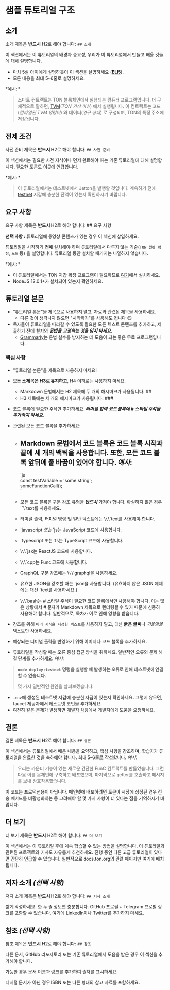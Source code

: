 # 샘플 튜토리얼 구조

## 소개

소개 제목은 **반드시** H2로 해야 합니다: `## 소개`

이 섹션에서는 이 튜토리얼의 배경과 중요성, 우리가 이 튜토리얼에서 만들고 배울 것들에 대해 설명합니다.

- 마치 5살 아이에게 설명하듯이 이 섹션을 설명하세요 (**[ELI5](https://www.dictionary.com/e/slang/eli5/)**).
- 모든 내용을 최대 5~6줄로 설명하세요.

\*예시: \*

> 스마트 컨트랙트는 TON 블록체인에서 실행되는 컴퓨터 프로그램입니다. 더 구체적으로 말하면, [TVM](/learn/tvm-instructions/tvm-overview)(*TON 가상 머신*) 에서 실행됩니다. 이 컨트랙트는 코드(*컴파일된 TVM 명령어*) 와 데이터(*영구 상태*) 로 구성되며, TON의 특정 주소에 저장됩니다.

## 전제 조건

사전 준비 제목은 **반드시** H2로 해야 합니다: `## 사전 준비`

이 섹션에서는 필요한 사전 지식이나 먼저 완료해야 하는 기존 튜토리얼에 대해 설명합니다. 필요한 토큰도 이곳에 언급합니다.

\*예시: \*

> 이 튜토리얼에서는 테스트넷에서 Jetton을 발행할 것입니다. 계속하기 전에 [testnet](/develop/smart-contracts/environment/testnet) 지갑에 충분한 잔액이 있는지 확인하시기 바랍니다.

## 요구 사항

요구 사항 제목은 **반드시** H2로 해야 합니다: ## 요구 사항

**선택 사항 :** 튜토리얼에 동영상 콘텐츠가 있는 경우 이 섹션에 삽입하세요.

튜토리얼을 시작하기 **전에** 설치해야 하며 튜토리얼에서 다루지 않는 기술(`TON 월렛 확장`, `노드` 등) 을 설명합니다. 튜토리얼 동안 설치할 패키지는 나열하지 않습니다.

\*예시: \*

- 이 튜토리얼에서는 TON 지갑 확장 프로그램이 필요하므로 [여기](https://chrome.google.com/webstore/detail/ton-wallet/nphplpgoakhhjchkkhmiggakijnkhfnd)에서 설치하세요.
- NodeJS 12.0.1+가 설치되어 있는지 확인하세요.

## 튜토리얼 본문

- "튜토리얼 본문"을 제목으로 사용하지 말고, 자료와 관련된 제목을 사용하세요.
  - 다른 것이 생각나지 않으면 "시작하기"를 사용해도 됩니다 😉
- 독자들이 튜토리얼을 따라갈 수 있도록 필요한 모든 텍스트 콘텐츠를 추가하고, 제출하기 전에 철자와 ***문법을 교정하는 것을 잊지 마세요.***
  - [Grammarly](http://grammarly.com)는 문법 실수를 방지하는 데 도움이 되는 좋은 무료 프로그램입니다.

### 핵심 사항

- "튜토리얼 본문"을 제목으로 사용하지 마세요!

- **모든 소제목은 H3로 유지하고**, H4 이하로는 사용하지 마세요.
  - Markdown 문법에서는 H2 제목에 두 개의 해시마크가 사용됩니다: ##
  - H3 제목에는 세 개의 해시마크가 사용됩니다: ###

- 코드 블록에 필요한 주석만 추가하세요. ***터미널 입력 코드 블록에 # 스타일 주석을 추가하지 마세요.***

- 관련된 모든 코드 블록을 추가하세요:
  - ## Markdown 문법에서 코드 블록은 코드 블록 시작과 끝에 세 개의 백틱을 사용합니다. 또한, 모든 코드 블록 앞뒤에 줄 바꿈이 있어야 합니다. *예시*:
    \`js  
    const testVariable = 'some string';  
    someFunctionCall();  
    \`

  - 모든 코드 블록은 구문 강조 유형을 ***반드시*** 가져야 합니다. 확실하지 않은 경우 \`\`\\`text를 사용하세요.

  - 터미널 출력, 터미널 명령 및 일반 텍스트에는 \\`\`\\`text를 사용해야 합니다.

  - \`javascript *또는* `js는 JavaScript 코드에 사용합니다.

  - \`typescript 또는 `ts는 TypeScript 코드에 사용합니다.

  - \\`\`\\`jsx는 ReactJS 코드에 사용합니다.

  - \\`\`\\`cpp는 Func 코드에 사용합니다.

  - GraphQL 구문 강조에는 \\`\`\\`graphql을 사용하세요.

  - 유효한 JSON을 강조할 때는 \`json을 사용합니다. (유효하지 않은 JSON 예제에는 대신 \`text를 사용하세요.)

  - \\`\`\\`bash는 # 스타일 주석이 필요한 코드 블록에서만 사용해야 합니다. 이는 많은 상황에서 # 문자가 Markdown 제목으로 렌더링될 수 있기 때문에 신중히 사용해야 합니다. 일반적으로, 목차가 이로 인해 영향을 받습니다.

- 강조를 위해 `미리 서식을 지정한 텍스트`를 사용하지 말고, 대신 **굵은 글씨**나 *기울임꼴* 텍스트만 사용하세요.

- 예상되는 터미널 출력을 반영하기 위해 이미지나 코드 블록을 추가하세요.

- 튜토리얼을 작성할 때는 오류 중심 접근 방식을 취하세요. 일반적인 오류와 문제 해결 단계를 추가하세요. *예시:*

> **`node deploy:testnet` 명령을 실행할 때 발생하는 오류로 인해 테스트넷에 연결할 수 없습니다.**
>
> 몇 가지 일반적인 원인을 살펴보겠습니다:

- `.env`에 생성된 테스트넷 지갑에 충분한 자금이 있는지 확인하세요. 그렇지 않으면, faucet 제공자에서 테스트넷 코인을 추가하세요.
- 여전히 같은 문제가 발생하면 [개발자 채팅](https://t.me/TonDev_eng/)에서 개발자에게 도움을 요청하세요.

>

## 결론

결론 제목은 **반드시** H2로 해야 합니다: `## 결론`

이 섹션에서는 튜토리얼에서 배운 내용을 요약하고, 핵심 사항을 강조하며, 학습자가 튜토리얼을 완료한 것을 축하해야 합니다. 최대 5–6줄로 작성합니다. *예시*:

> 우리는 카운터 기능이 있는 새로운 간단한 FunC 컨트랙트를 만들었습니다. 그런 다음 이를 온체인에 구축하고 배포했으며, 마지막으로 getter를 호출하고 메시지를 보내 상호작용했습니다.

이 코드는 프로덕션용이 아닙니다. 메인넷에 배포하려면 토큰이 시장에 상장된 경우 전송 메서드를 비활성화하는 등 고려해야 할 몇 가지 사항이 더 있다는 점을 기억하시기 바랍니다.

>

## 더 보기

더 보기 제목은 **반드시** H2로 해야 합니다: `## 더 보기`

이 섹션에서는 이 튜토리얼 후에 계속 학습할 수 있는 방법을 설명합니다. 이 튜토리얼과 관련된 프로젝트와 기사도 자유롭게 추천하세요. 진행 중인 다른 고급 튜토리얼이 있다면 간단히 언급할 수 있습니다. 일반적으로 docs.ton.org의 관련 페이지만 여기에 배치됩니다.

## 저자 소개 *(선택 사항)*

저자 소개 제목은 **반드시** H2로 해야 합니다: `## 저자 소개`

짧게 작성하세요. 한 두 줄 정도면 충분합니다. GitHub 프로필 + Telegram 프로필 링크를 포함할 수 있습니다. 여기에 LinkedIn이나 Twitter를 추가하지 마세요.

## 참조 *(선택 사항)*

참조 제목은 **반드시** H2로 해야 합니다: `## 참조`

다른 문서, GitHub 리포지토리 또는 기존 튜토리얼에서 도움을 받은 경우 이 섹션을 추가해야 합니다.

가능한 경우 문서 이름과 링크를 추가하여 출처를 표시하세요.

디지털 문서가 아닌 경우 ISBN 또는 다른 형태의 참고 자료를 포함하세요.
